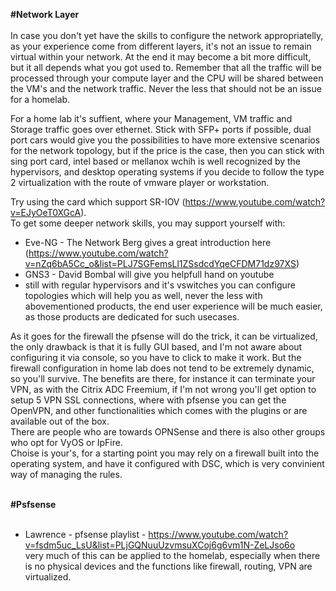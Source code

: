 **#Network Layer**<br><br>
In case you don't yet have the skills to configure the network appropriatelly, as your experience come from different layers, it's not an issue to remain virtual within your network. At the end it may become a bit more difficult, but it all depends what you got used to. Remember that all the traffic will be processed through your compute layer and the CPU will be shared between the VM's and the network traffic. Never the less that should not be an issue for a homelab.<br>

For a home lab it's suffient, where your Management, VM traffic and Storage traffic goes over ethernet. Stick with SFP+ ports if possible, dual port cars would give you the possibilities to have more extensive scenarios for the network topology, but if the price is the case, then you can stick with sing port card, intel based or mellanox wchih is well recognized by the hypervisors, and desktop operating systems if you decide to follow the type 2 virtualization with the route of vmware player or workstation.<br>

Try using the card which support SR-IOV (https://www.youtube.com/watch?v=EJyOeT0XGcA).<br>
To get some deeper network skills, you may support yourself with:
+ Eve-NG - The Network Berg gives a great introduction here (https://www.youtube.com/watch?v=nZq6bA5Cc_o&list=PLJ7SGFemsLl1ZSsdcdYqeCFDM71dz97XS)<br>
+ GNS3 - David Bombal will give you helpfull hand on youtube<br>
+ still with regular hypervisors and it's vswitches you can configure topologies which will help you as well, never the less with abovementioned products, the end user experience will be much easier, as those products are dedicated for such usecases.<br>

As it goes for the firewall the pfsense will do the trick, it can be virtualized, the only drawback is that it is fully GUI based, and I'm not aware about configuring it via console, so you have to click to make it work. But the firewall configuration in home lab does not tend to be extremely dynamic, so you'll survive. The benefits are there, for instance it can terminate your VPN, as with the Citrix ADC Freemium, if I'm not wrong you'll get option to setup 5 VPN SSL connections, where with pfsense you can get the OpenVPN, and other functionalities which comes with the plugins or are available out of the box.<br>
There are people who are towards OPNSense and there is also other groups who opt for VyOS or IpFire.<br>
Choise is your's, for a starting point you may rely on a firewall built into the operating system, and have it configured with DSC, which is very convinient way of managing the rules.<br><br>

**#Psfsense**<br><br>

+ Lawrence - pfsense playlist - https://www.youtube.com/watch?v=fsdm5uc_LsU&list=PLjGQNuuUzvmsuXCoj6g6vm1N-ZeLJso6o<br>
very much of this can be applied to the homelab, especially when there is no physical devices and the functions like firewall, routing, VPN are virtualized.<br>
